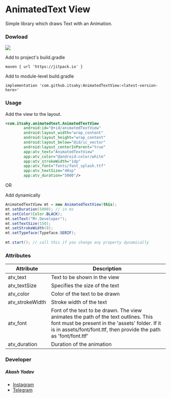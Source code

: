 # AnimatedText View
Simple library which draws Text with an Animation.

### Dowload 

[![](https://jitpack.io/v/itsaky/AnimatedTextView.svg)](https://jitpack.io/#itsaky/AnimatedTextView)


Add to project's build.gradle
```
maven { url 'https://jitpack.io' }
```

Add to module-level build.gradle
```
implementation 'com.github.itsaky:AnimatedTextView:<latest-version-here>'
```

### Usage

Add the view to the layout.
```xml
<com.itsaky.animatedtext.AnimatedTextView
		android:id="@+id/animatedTextView"
		android:layout_width="wrap_content"
		android:layout_height="wrap_content"
		android:layout_below="@id/ic_vector"
		android:layout_centerInParent="true"
		app:atv_text="AnimatedTextView"
		app:atv_color="@android:color/white"
		app:atv_strokeWidth="1dp"
		app:atv_font="fonts/font_splash.ttf"
		app:atv_textSize="40sp"
		app:atv_duration="5000"/>
```
OR

Add dynamically
```java
AnimatedTextView mt = new AnimatedTextView(this);
mt.setDuration(5000); // in ms
mt.setColor(Color.BLACK);
mt.setText("Mr.Developer");
mt.setTextSize(150);
mt.setStrokeWidth(8);
mt.setTypeface(Typeface.SERIF);
	
mt.start(); // call this if you change any property dynamically
```

### Attributes

| Attribute     | Description                    |
|---------------|--------------------------------|
| atv_text      | Text to be shown in the view   |
| atv_textSize  | Specifies the size of the text |
| atv_color     | Color of the text to be drawn  |
| atv_strokeWidth | Stroke width of the text |
| atv_font | Font of the text to be drawn. The view animates the path of the text outlines. This font must be present in the 'assets' folder. If it is in assets/font/font.ttf, then provide the path as 'font/font.ttf' |
| atv_duration | Duration of the animation |

### Developer

##### Akash Yadav
* [Instagram](http://instagram.com/_mr_developer)
* [Telegram](http://t.me/itsaky)
